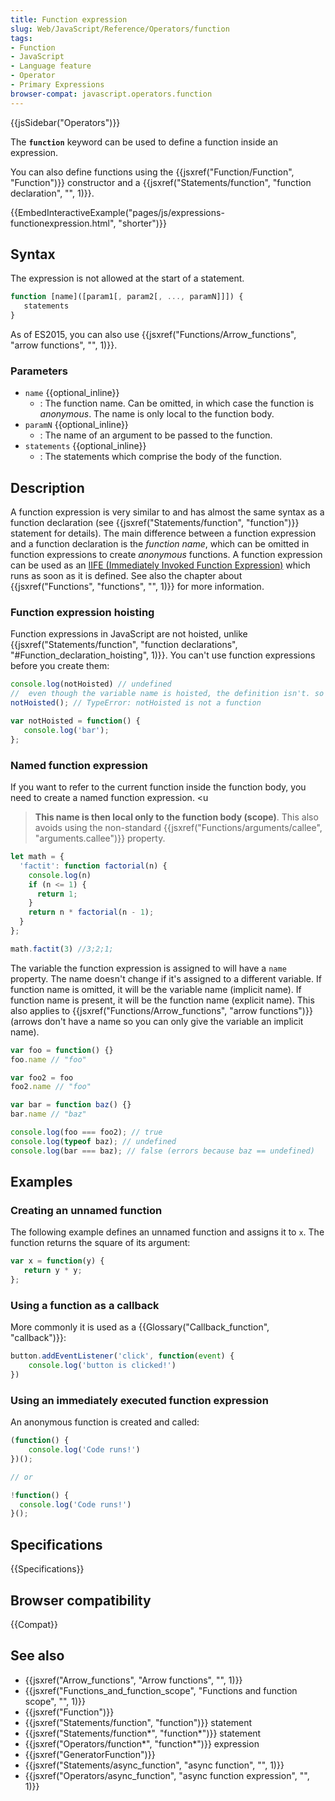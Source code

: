 ```yaml
---
title: Function expression
slug: Web/JavaScript/Reference/Operators/function
tags:
- Function
- JavaScript
- Language feature
- Operator
- Primary Expressions
browser-compat: javascript.operators.function
---
```

{{jsSidebar("Operators")}}

The **`function`** keyword can be used to define a function inside an
expression.

You can also define functions using the
{{jsxref("Function/Function", "Function")}} constructor and a
{{jsxref("Statements/function", "function declaration", "", 1)}}.

{{EmbedInteractiveExample("pages/js/expressions-functionexpression.html",
  "shorter")}}

## Syntax

The expression is not allowed at the start of a statement.

```js
function [name]([param1[, param2[, ..., paramN]]]) {
   statements
}
```

As of ES2015, you can also use
{{jsxref("Functions/Arrow_functions", "arrow functions",
  "", 1)}}.

### Parameters

*   `name` {{optional_inline}}
    *   : The function name. Can be omitted, in which case the function is
        *anonymous*. The name is only local to the function body.
*   `paramN` {{optional_inline}}
    *   : The name of an argument to be passed to the function.
*   `statements` {{optional_inline}}
    *   : The statements which comprise the body of the function.

## Description

A function expression is very similar to and has almost the same syntax as a
function declaration (see
{{jsxref("Statements/function", "function")}} statement for
details). The main difference between a function expression and a function
declaration is the *function name*, which can be omitted in function expressions
to create *anonymous* functions. A function expression can be used as an
[IIFE (Immediately Invoked Function Expression)](/en-US/docs/Glossary/IIFE)
which runs as soon as it is defined. See also the chapter about
{{jsxref("Functions",
  "functions", "", 1)}} for more
information.

### Function expression hoisting

Function expressions in JavaScript are not hoisted, unlike
{{jsxref("Statements/function", "function declarations",
  "#Function_declaration_hoisting", 1)}}.
You can't use function expressions before you create them:

```js
console.log(notHoisted) // undefined
//  even though the variable name is hoisted, the definition isn't. so it's undefined.
notHoisted(); // TypeError: notHoisted is not a function

var notHoisted = function() {
   console.log('bar');
};
```

### Named function expression

If you want to refer to the current function inside the function body, you need
to create a named function expression. \<u

> <strong>This name is then local only to the function body
> (scope)</strong></u>. This also avoids using the non-standard
> {{jsxref("Functions/arguments/callee", "arguments.callee")}}
> property.

```js
let math = {
  'factit': function factorial(n) {
    console.log(n)
    if (n <= 1) {
      return 1;
    }
    return n * factorial(n - 1);
  }
};

math.factit(3) //3;2;1;
```

The variable the function expression is assigned to will have a `name` property.
The name doesn't change if it's assigned to a different variable. If function
name is omitted, it will be the variable name (implicit name). If function name
is present, it will be the function name (explicit name). This also applies to
{{jsxref("Functions/Arrow_functions", "arrow functions")}}
(arrows don't have a name so you can only give the variable an implicit name).

```js
var foo = function() {}
foo.name // "foo"

var foo2 = foo
foo2.name // "foo"

var bar = function baz() {}
bar.name // "baz"

console.log(foo === foo2); // true
console.log(typeof baz); // undefined
console.log(bar === baz); // false (errors because baz == undefined)
```

## Examples

### Creating an unnamed function

The following example defines an unnamed function and assigns it to `x`. The
function returns the square of its argument:

```js
var x = function(y) {
   return y * y;
};
```

### Using a function as a callback

More commonly it is used as a
{{Glossary("Callback_function", "callback")}}:

```js
button.addEventListener('click', function(event) {
    console.log('button is clicked!')
})
```

### Using an immediately executed function expression

An anonymous function is created and called:

```js
(function() {
    console.log('Code runs!')
})();

// or

!function() {
  console.log('Code runs!')
}();
```

## Specifications

{{Specifications}}

## Browser compatibility

{{Compat}}

## See also

*   {{jsxref("Arrow_functions", "Arrow functions", "", 1)}}
*   {{jsxref("Functions_and_function_scope", "Functions and function scope", "", 1)}}
*   {{jsxref("Function")}}
*   {{jsxref("Statements/function", "function")}} statement
*   {{jsxref("Statements/function*", "function*")}} statement
*   {{jsxref("Operators/function*", "function*")}} expression
*   {{jsxref("GeneratorFunction")}}
*   {{jsxref("Statements/async_function", "async function", "", 1)}}
*   {{jsxref("Operators/async_function", "async function expression", "", 1)}}
